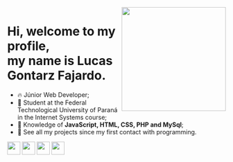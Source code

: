 <img align="right" height="240em" src="https://github.com/lucasgfaj/lucasgfaj/assets/126976619/c9f640f0-d8ab-4163-bb1b-468807ac0252"/>
<h1 align="left">Hi, welcome to my profile,<br> my name is Lucas Gontarz Fajardo.</h1>

- 🔥 Júnior Web Developer;
- 📒 Student at the Federal Technological University of Paraná in the Internet Systems course;
- 📂 Knowledge of **JavaScript, HTML, CSS, PHP and MySql**;
- 🌱 See all my projects since my first contact with programming.

<div style="display: inline-block" >
 <a href="https://github.com/lucasgfaj"> <img height="30em" src="https://github.com/lucasgfaj/lucasgfaj/assets/126976619/496ba66c-6ffe-4202-a1a5-d307f55b8ff0" /></a>
 <a href="https://www.instagram.com/lucasgfaj/"> <img height="30em" src="https://github.com/lucasgfaj/lucasgfaj/assets/126976619/834cba31-80f3-4f15-952f-90935b86cb19" /></a>
 <a href="https://www.linkedin.com/in/lucas-fajardo-612550249/"> <img height="30em" src="https://github.com/lucasgfaj/lucasgfaj/assets/126976619/2cdf1765-caab-47b5-87d9-b1fe951d8add" /></a>
 <a href="mailto:lucasgontarzfajardo09@gmail.com"> <img height="30em" src="https://github.com/lucasgfaj/lucasgfaj/assets/126976619/3b63e50b-075a-4f46-9b43-887902e9e520" /></a>
</div>
